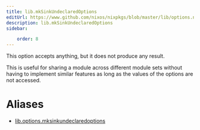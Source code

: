 ```yaml
---
title: lib.mkSinkUndeclaredOptions
editUrl: https://www.github.com/nixos/nixpkgs/blob/master/lib/options.nix#L221C29
description: lib.mkSinkUndeclaredOptions
sidebar:

    order: 8
---
```


This option accepts anything, but it does not produce any result.

This is useful for sharing a module across different module sets
without having to implement similar features as long as the
values of the options are not accessed.


# Aliases

- [lib.options.mksinkundeclaredoptions](/nix-doc-comments/reference/lib/options/lib-options-mksinkundeclaredoptions)


